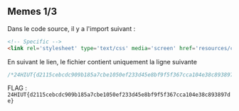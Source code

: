 ## Memes 1/3

Dans le code source, il y a l'import suivant : 
```html
<!-- Specific -->
<link rel='stylesheet' type='text/css' media='screen' href='resources/css/24hiut.css'>
````
En suivant le lien, le fichier contient uniquement la ligne suivante 
```css
/*24HIUT{d2115cebcdc909b185a7cbe1050ef233d45e8bf9f5f367cca104e38c893897de}*/
```

FLAG : `24HIUT{d2115cebcdc909b185a7cbe1050ef233d45e8bf9f5f367cca104e38c893897de}`
